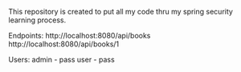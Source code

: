 This repository is created to put all my code thru my spring security learning process.

Endpoints: 
http://localhost:8080/api/books
http://localhost:8080/api/books/1

Users: 
admin - pass
user - pass